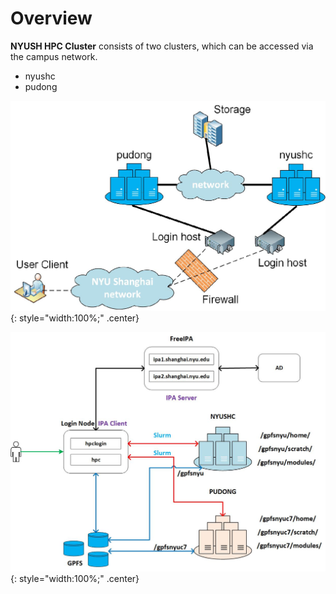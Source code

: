 # Overview
**NYUSH HPC Cluster** consists of two clusters, which can be accessed via the campus network.

- nyushc
- pudong

![](figures/hpc-architecture-topology.png){: style="width:100%;" .center}


![](figures/hpc-architecture.png){: style="width:100%;" .center}
